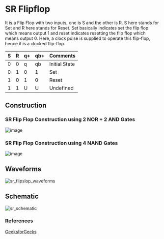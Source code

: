 # SR Flipflop

<p>It is a Flip Flop with two inputs, one is S and the other is R. S here stands for Set and R here stands for Reset. Set basically indicates set the flip flop which means output 1 and reset indicates resetting the flip flop which means output 0. Here, a clock pulse is supplied to operate this flip-flop, hence it is a clocked flip-flop.</p>
<table>
	<thead>
		<th>S</th>
		<th>R</th>
		<th>q+</th>
		<th>qb+</th>
		<th>Comments</th>
	</thead>
	<tbody>
		<tr>
			<td>0</td>
			<td>0</td>
			<td>q</td>
			<td>qb</td>
			<td>Initial State</td>
		</tr>
		<tr>
			<td>0</td>
			<td>1</td>
			<td>0</td>
			<td>1</td>
			<td>Set</td>
		</tr>
		<tr>
			<td>1</td>
			<td>0</td>
			<td>1</td>
			<td>0</td>
			<td>Reset</td>
		</tr>
		<tr>
			<td>1</td>
			<td>1</td>
			<td>U</td>
			<td>U</td>
			<td>Undefined</td>
		</tr>
	</tbody>
</table>

## Construction
### SR Flip Flop Construction using 2 NOR + 2 AND Gates
![image](https://github.com/user-attachments/assets/58de03bc-fc82-4058-bf7e-f1f46b627d40)

### SR Flip Flop Construction using 4 NAND Gates
![image](https://github.com/user-attachments/assets/7681eec4-b90d-415e-8bf6-d5cc2c21b774)


## Waveforms
![sr_flipslop_waveforms](https://github.com/user-attachments/assets/411bfa3a-17e3-490d-8a80-7ab4919bc180)
## Schematic
![sr_schematic](https://github.com/user-attachments/assets/ff25ea1c-17a8-4e8e-8586-911a06455b5c)

### References
<a href="https://www.geeksforgeeks.org/sr-flip-flop/">GeeksforGeeks</a>
